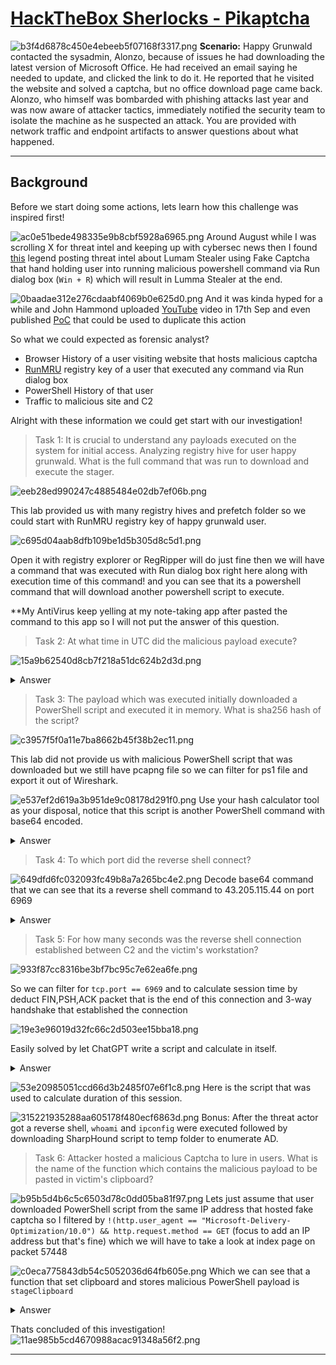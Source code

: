 # [HackTheBox Sherlocks - Pikaptcha](https://app.hackthebox.com/sherlocks/Pikaptcha)
![b3f4d6878c450e4ebeeb5f07168f3317.png](/_resources/b3f4d6878c450e4ebeeb5f07168f3317.png)
**Scenario:**
Happy Grunwald contacted the sysadmin, Alonzo, because of issues he had downloading the latest version of Microsoft Office. He had received an email saying he needed to update, and clicked the link to do it. He reported that he visited the website and solved a captcha, but no office download page came back. Alonzo, who himself was bombarded with phishing attacks last year and was now aware of attacker tactics, immediately notified the security team to isolate the machine as he suspected an attack. You are provided with network traffic and endpoint artifacts to answer questions about what happened.

* * *
## Background
Before we start doing some actions, lets learn how this challenge was inspired first!

![ac0e51bede498335e9b8cbf5928a6965.png](/_resources/ac0e51bede498335e9b8cbf5928a6965.png)
Around August while I was scrolling X for threat intel and keeping up with cybersec news then I found [this](https://x.com/g0njxa/status/1825940825400029483) legend posting threat intel about Lumam Stealer using Fake Captcha that hand holding user into running malicious powershell command via Run dialog box (`Win + R`) which will result in Lumma Stealer at the end.

![0baadae312e276cdaabf4069b0e625d0.png](/_resources/0baadae312e276cdaabf4069b0e625d0.png)
And it was kinda hyped for a while and John Hammond uploaded [YouTube](https://www.youtube.com/watch?v=lSa_wHW1pgQ) video in 17th Sep and even published [PoC](https://github.com/JohnHammond/recaptcha-phish) that could be used to duplicate this action

So what we could expected as forensic analyst?
- Browser History of a user visiting website that hosts malicious captcha 
- [RunMRU](https://medium.com/@boutnaru/the-windows-foreniscs-journey-run-mru-run-dialog-box-most-recently-used-57375a02d724) registry key of a user that executed any command via Run dialog box
- PowerShell History of that user
- Traffic to malicious site and C2 

Alright with these information we could get start with our investigation!

>Task 1: It is crucial to understand any payloads executed on the system for initial access. Analyzing registry hive for user happy grunwald. What is the full command that was run to download and execute the stager.

![eeb28ed990247c4885484e02db7ef06b.png](/_resources/eeb28ed990247c4885484e02db7ef06b.png)

This lab provided us with many registry hives and prefetch folder so we could start with RunMRU registry key of happy grunwald user.

![c695d04aab8dfb109be1d5b305d8c5d1.png](/_resources/c695d04aab8dfb109be1d5b305d8c5d1.png)

Open it with registry explorer or RegRipper will do just fine then we will have a command that was executed with Run dialog box right here along with execution time of this command! and you can see that its a powershell command that will download another powershell script to execute.

**My AntiVirus keep yelling at my note-taking app after pasted the command to this app so I will not put the answer of this question.

>Task 2: At what time in UTC did the malicious payload execute?

![15a9b62540d8cb7f218a51dc624b2d3d.png](/_resources/15a9b62540d8cb7f218a51dc624b2d3d.png)
<details>
  <summary>Answer</summary>
<pre><code>2024-09-23 05:07:45</code></pre>
</details>

>Task 3: The payload which was executed initially downloaded a PowerShell script and executed it in memory. What is sha256 hash of the script?

![c3957f5f0a11e7ba8662b45f38b2ec11.png](/_resources/c3957f5f0a11e7ba8662b45f38b2ec11.png)

This lab did not provide us with malicious PowerShell script that was downloaded but we still have pcapng file so we can filter for ps1 file and export it out of Wireshark.

![e537ef2d619a3b951de9c08178d291f0.png](/_resources/e537ef2d619a3b951de9c08178d291f0.png)
Use your hash calculator tool as your disposal, notice that this script is another PowerShell command with base64 encoded.
<details>
  <summary>Answer</summary>
<pre><code>579284442094e1a44bea9cfb7d8d794c8977714f827c97bcb2822a97742914de</code></pre>
</details>

>Task 4: To which port did the reverse shell connect?

![649dfd6fc032093fc49b8a7a265bc4e2.png](/_resources/649dfd6fc032093fc49b8a7a265bc4e2.png)
Decode base64 command that we can see that its a reverse shell command to 43.205.115.44 on port 6969  
<details>
  <summary>Answer</summary>
<pre><code>6969</code></pre>
</details>

>Task 5: For how many seconds was the reverse shell connection established between C2 and the victim's workstation?

![933f87cc8316be3bf7bc95c7e62ea6fe.png](/_resources/933f87cc8316be3bf7bc95c7e62ea6fe.png)

So we can filter for `tcp.port == 6969` and to calculate session time by deduct FIN,PSH,ACK packet that is the end of this connection and 3-way handshake that established the connection

![19e3e96019d32fc66c2d503ee15bba18.png](/_resources/19e3e96019d32fc66c2d503ee15bba18.png)

Easily solved by let ChatGPT write a script and calculate in itself.

<details>
  <summary>Answer</summary>
<pre><code>403</code></pre>
</details>

![53e20985051ccd66d3b2485f07e6f1c8.png](/_resources/53e20985051ccd66d3b2485f07e6f1c8.png)
Here is the script that was used to calculate duration of this session.

![315221935288aa605178f480ecf6863d.png](/_resources/315221935288aa605178f480ecf6863d.png)
Bonus: After the threat actor got a reverse shell, `whoami` and `ipconfig` were executed followed by downloading SharpHound script to temp folder to enumerate AD.

>Task 6: Attacker hosted a malicious Captcha to lure in users. What is the name of the function which contains the malicious payload to be pasted in victim's clipboard?

![b95b5d4b6c5c6503d78c0dd05ba81f97.png](/_resources/b95b5d4b6c5c6503d78c0dd05ba81f97.png)
Lets just assume that user downloaded PowerShell script from the same IP address that hosted fake captcha so I filtered by `!(http.user_agent == "Microsoft-Delivery-Optimization/10.0") && http.request.method == GET` (focus to add an IP address but that's fine) which we will have to take a look at index page on packet 57448

![c0eca775843db54c5052036d64fb605e.png](/_resources/c0eca775843db54c5052036d64fb605e.png)
Which we can see that a function that set clipboard and stores malicious PowerShell payload is `stageClipboard`

<details>
  <summary>Answer</summary>
<pre><code>stageClipboard</code></pre>
</details>

Thats concluded of this investigation!
![11ae985b5cd4670988acac91348a56f2.png](/_resources/11ae985b5cd4670988acac91348a56f2.png)
* * *
